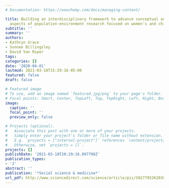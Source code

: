 ```yaml
---
# Documentation: https://wowchemy.com/docs/managing-content/

title: Building an interdisciplinary framework to advance conceptual and technical
  aspects of population-environment research focused on women's and children's health
subtitle: ''
summary: ''
authors:
- Kathryn Grace
- Sunnee Billingsley
- David Van Riper
tags:
categories: []
date: '2020-04-01'
lastmod: 2021-03-18T15:29:16-05:00
featured: false
draft: false

# Featured image
# To use, add an image named `featured.jpg/png` to your page's folder.
# Focal points: Smart, Center, TopLeft, Top, TopRight, Left, Right, BottomLeft, Bottom, BottomRight.
image:
  caption: ''
  focal_point: ''
  preview_only: false

# Projects (optional).
#   Associate this post with one or more of your projects.
#   Simply enter your project's folder or file name without extension.
#   E.g. `projects = ["internal-project"]` references `content/project/deep-learning/index.md`.
#   Otherwise, set `projects = []`.
projects: []
publishDate: '2021-03-18T20:29:16.097798Z'
publication_types:
- '2'
abstract: ''
publication: '*Social science & medicine*'
url_pdf: http://www.sciencedirect.com/science/article/pii/S0277953620300769
---
```


